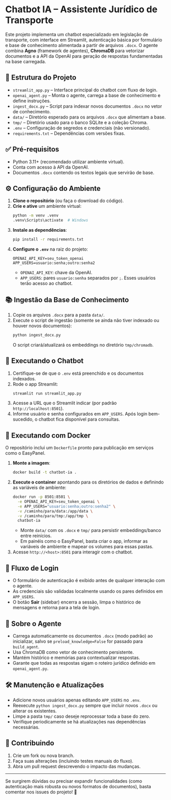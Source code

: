 # Chatbot IA – Assistente Jurídico de Transporte

Este projeto implementa um chatbot especializado em legislação de transporte, com interface em Streamlit, autenticação básica por formulário e base de conhecimento alimentada a partir de arquivos `.docx`. O agente combina **Agno** (framework de agentes), **ChromaDB** para vetorizar documentos e a API da OpenAI para geração de respostas fundamentadas na base carregada.

## 📁 Estrutura do Projeto
- `streamlit_app.py` – Interface principal do chatbot com fluxo de login.
- `openai_agent.py` – Monta o agente, carrega a base de conhecimento e define instruções.
- `ingest_docx.py` – Script para indexar novos documentos `.docx` no vetor de conhecimento.
- `data/` – Diretório esperado para os arquivos `.docx` que alimentam a base.
- `tmp/` – Diretório usado para o banco SQLite e a coleção Chroma.
- `.env` – Configuração de segredos e credenciais (não versionado).
- `requirements.txt` – Dependências com versões fixas.

## ✅ Pré-requisitos
- Python 3.11+ (recomendado utilizar ambiente virtual).
- Conta com acesso à API da OpenAI.
- Documentos `.docx` contendo os textos legais que servirão de base.

## ⚙️ Configuração do Ambiente
1. **Clone o repositório** (ou faça o download do código).
2. **Crie e ative** um ambiente virtual:
   ```bash
   python -m venv .venv
   .venv\Scripts\activate  # Windows
   ```
3. **Instale as dependências**:
   ```bash
   pip install -r requirements.txt
   ```
4. **Configure o `.env`** na raiz do projeto:
   ```env
   OPENAI_API_KEY=seu_token_openai
   APP_USERS=usuario:senha;outro:senha2
   ```
   - `OPENAI_API_KEY`: chave da OpenAI.
   - `APP_USERS`: pares `usuario:senha` separados por `;`. Esses usuários terão acesso ao chatbot.

## 📚 Ingestão da Base de Conhecimento
1. Copie os arquivos `.docx` para a pasta `data/`.
2. Execute o script de ingestão (somente se ainda não tiver indexado ou houver novos documentos):
   ```bash
   python ingest_docx.py
   ```
   O script criará/atualizará os embeddings no diretório `tmp/chromadb`.

## 💬 Executando o Chatbot
1. Certifique-se de que o `.env` está preenchido e os documentos indexados.
2. Rode o app Streamlit:
   ```bash
   streamlit run streamlit_app.py
   ```
3. Acesse a URL que o Streamlit indicar (por padrão `http://localhost:8501`).
4. Informe usuário e senha configurados em `APP_USERS`. Após login bem-sucedido, o chatbot fica disponível para consultas.

## 🚢 Executando com Docker
O repositório inclui um `Dockerfile` pronto para publicação em serviços como o EasyPanel.

1. **Monte a imagem**:
   ```bash
   docker build -t chatbot-ia .
   ```
2. **Execute o container** apontando para os diretórios de dados e definindo as variáveis de ambiente:
   ```bash
   docker run -p 8501:8501 \
     -e OPENAI_API_KEY=seu_token_openai \
     -e APP_USERS="usuario:senha;outro:senha2" \
     -v /caminho/para/data:/app/data \
     -v /caminho/para/tmp:/app/tmp \
     chatbot-ia
   ```
   - Monte `data/` com os `.docx` e `tmp/` para persistir embeddings/banco entre reinícios.
   - Em painéis como o EasyPanel, basta criar o app, informar as variáveis de ambiente e mapear os volumes para essas pastas.
3. Acesse `http://<host>:8501` para interagir com o chatbot.

## 🔐 Fluxo de Login
- O formulário de autenticação é exibido antes de qualquer interação com o agente.
- As credenciais são validadas localmente usando os pares definidos em `APP_USERS`.
- O botão **Sair** (sidebar) encerra a sessão, limpa o histórico de mensagens e retorna para a tela de login.

## 🧠 Sobre o Agente
- Carrega automaticamente os documentos `.docx` (modo padrão) ao inicializar, salvo se `preload_knowledge=False` for passado para `build_agent`.
- Usa ChromaDB como vetor de conhecimento persistente.
- Mantém histórico e memórias para contextualizar respostas.
- Garante que todas as respostas sigam o roteiro jurídico definido em `openai_agent.py`.

## 🛠️ Manutenção e Atualizações
- Adicione novos usuários apenas editando `APP_USERS` no `.env`.
- Reexecute `python ingest_docx.py` sempre que incluir novos `.docx` ou alterar os existentes.
- Limpe a pasta `tmp/` caso deseje reprocessar toda a base do zero.
- Verifique periodicamente se há atualizações nas dependências necessárias.

## 🤝 Contribuindo
1. Crie um fork ou nova branch.
2. Faça suas alterações (incluindo testes manuais do fluxo).
3. Abra um pull request descrevendo o impacto das mudanças.

---

Se surgirem dúvidas ou precisar expandir funcionalidades (como autenticação mais robusta ou novos formatos de documentos), basta comentar nos issues do projeto! 🚀
